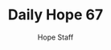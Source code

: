 ---
image: /assets/img/daily-hope-default-artwork.png
title: Daily Hope 67
number: 67
categories:
  - Daily Hope
author: Hope Staff
notes: Daily Hope 67
embed: >-
  <iframe src="https://open.spotify.com/embed/episode/6mValHNDuBr0vsURqMIYUb?utm_source=generator" width="400px" height="102px" frameborder=“0" scrolling=“no”></iframe>
---